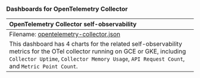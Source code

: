 ### Dashboards for OpenTelemetry Collector

|OpenTelemetry Collector self-observability|
|:--------------------|
|Filename: [opentelemetry-collector.json](opentelemetry-collector.json)|
|This dashboard has 4 charts for the related self-observability metrics for the OTel collector running on GCE or GKE, including `Collector Uptime`, `Collector Memory Usage`, `API Request Count`, and `Metric Point Count`.|
